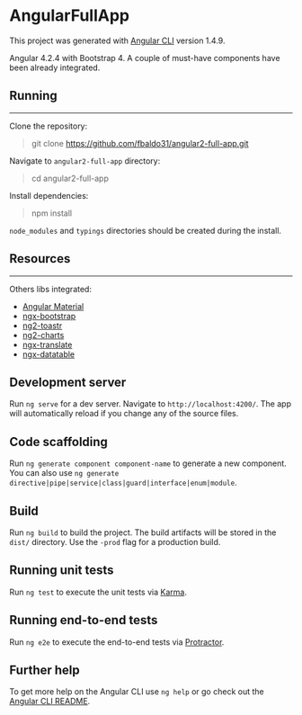 # AngularFullApp

This project was generated with [Angular CLI](https://github.com/angular/angular-cli) version 1.4.9.

Angular 4.2.4 with Bootstrap 4. A couple of must-have components have
been already integrated.

## Running
-------

Clone the repository:

> git clone https://github.com/fbaldo31/angular2-full-app.git

Navigate to `angular2-full-app` directory:

> cd angular2-full-app

Install dependencies:

> npm install

`node_modules` and `typings` directories should be created during the install.

## Resources
---------
Others libs integrated:
- [Angular Material](https://material.angular.io)
- [ngx-bootstrap](https://valor-software.com/ngx-bootstrap)
- [ng2-toastr](https://github.com/PointInside/ng2-toastr)
- [ng2-charts](https://github.com/valor-software/ng2-charts)
- [ngx-translate](https://github.com/ngx-translate/core)
- [ngx-datatable](https://swimlane.gitbooks.io/ngx-datatable)

## Development server

Run `ng serve` for a dev server. Navigate to `http://localhost:4200/`. The app will automatically reload if you change any of the source files.

## Code scaffolding

Run `ng generate component component-name` to generate a new component. You can also use `ng generate directive|pipe|service|class|guard|interface|enum|module`.

## Build

Run `ng build` to build the project. The build artifacts will be stored in the `dist/` directory. Use the `-prod` flag for a production build.

## Running unit tests

Run `ng test` to execute the unit tests via [Karma](https://karma-runner.github.io).

## Running end-to-end tests

Run `ng e2e` to execute the end-to-end tests via [Protractor](http://www.protractortest.org/).

## Further help

To get more help on the Angular CLI use `ng help` or go check out the [Angular CLI README](https://github.com/angular/angular-cli/blob/master/README.md).
